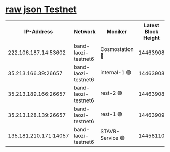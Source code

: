
[raw json Testnet](https://rpc-check.bandt.stavr.tech/bandt/rpcbandt_result.json)
=

<table><tr><th>IP-Address</th><th>Network</th><th>Moniker</th><th>Latest Block Height</th><th>Earliest Block Height</th><th>Catching Up</th><th>Tx Index</th><th>Voting Power</th><th>Scan Time</th></tr><tr><td>222.106.187.14:53602</td><td>band-laozi-testnet6</td><td>Cosmostation 🔴</td><td>14463908</td><td>13177501</td><td>False</td><td>on</td><td>2203223</td><td>2024-01-02T16:45:51.106102247UTC</td></tr><tr><td>35.213.166.39:26657</td><td>band-laozi-testnet6</td><td>internal-1 🟢</td><td>14463908</td><td>14363908</td><td>False</td><td>on</td><td>0</td><td>2024-01-02T16:45:52.057500198UTC</td></tr><tr><td>35.213.189.166:26657</td><td>band-laozi-testnet6</td><td>rest-2 🟢</td><td>14463908</td><td>14363908</td><td>False</td><td>on</td><td>0</td><td>2024-01-02T16:45:52.937735072UTC</td></tr><tr><td>35.213.128.139:26657</td><td>band-laozi-testnet6</td><td>rest-1 🟢</td><td>14463909</td><td>14363909</td><td>False</td><td>on</td><td>0</td><td>2024-01-02T16:45:53.820796504UTC</td></tr><tr><td>135.181.210.171:14057</td><td>band-laozi-testnet6</td><td>STAVR-Service 🟢</td><td>14458110</td><td>14457001</td><td>False</td><td>on</td><td>0</td><td>2024-01-02T16:45:49.705922668UTC</td></tr></table>
